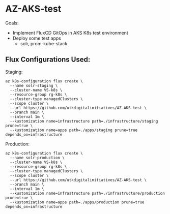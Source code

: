 # AZ-AKS-test

Goals:
 - Implement FluxCD GitOps in AKS K8s test environment
 - Deploy some test apps
    - solr, prom-kube-stack


## Flux Configurations Used:

Staging:
~~~shell
az k8s-configuration flux create \
  --name solr-staging \
  --cluster-name VS-k8s \
  --resource-group rg-k8s \
  --cluster-type managedClusters \
  --scope cluster \
  --url https://github.com/utkdigitalinitiatives/AZ-AKS-test \
  --branch main \
  --interval 1m \
  --kustomization name=infrastructure path=./infrastructure/staging prune=true \
  --kustomization name=apps path=./apps/staging prune=true depends_on=infrastructure
~~~

Production:
~~~shell
az k8s-configuration flux create \
  --name solr-production \
  --cluster-name VS-k8s \
  --resource-group rg-k8s \
  --cluster-type managedClusters \
  --scope cluster \
  --url https://github.com/utkdigitalinitiatives/AZ-AKS-test \
  --branch main \
  --interval 1m \
  --kustomization name=infrastructure path=./infrastructure/production prune=true \
  --kustomization name=apps path=./apps/production prune=true depends_on=infrastructure
~~~

